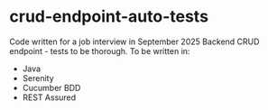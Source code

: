 # crud-endpoint-auto-tests

Code written for a job interview in September 2025
Backend CRUD endpoint - tests to be thorough.
To be written in:
- Java 
- Serenity
- Cucumber BDD
- REST Assured